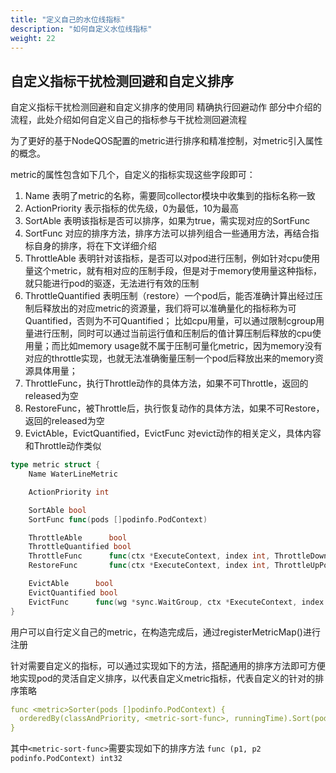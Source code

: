 ```yaml
---
title: "定义自己的水位线指标"
description: "如何自定义水位线指标"
weight: 22
---
```


## 自定义指标干扰检测回避和自定义排序
自定义指标干扰检测回避和自定义排序的使用同 精确执行回避动作 部分中介绍的流程，此处介绍如何自定义自己的指标参与干扰检测回避流程

为了更好的基于NodeQOS配置的metric进行排序和精准控制，对metric引入属性的概念。

metric的属性包含如下几个，自定义的指标实现这些字段即可：

1. Name 表明了metric的名称，需要同collector模块中收集到的指标名称一致
2. ActionPriority 表示指标的优先级，0为最低，10为最高
3. SortAble 表明该指标是否可以排序，如果为true，需实现对应的SortFunc
4. SortFunc 对应的排序方法，排序方法可以排列组合一些通用方法，再结合指标自身的排序，将在下文详细介绍
5. ThrottleAble 表明针对该指标，是否可以对pod进行压制，例如针对cpu使用量这个metric，就有相对应的压制手段，但是对于memory使用量这种指标，就只能进行pod的驱逐，无法进行有效的压制
6. ThrottleQuantified 表明压制（restore）一个pod后，能否准确计算出经过压制后释放出的对应metric的资源量，我们将可以准确量化的指标称为可Quantified，否则为不可Quantified；
   比如cpu用量，可以通过限制cgroup用量进行压制，同时可以通过当前运行值和压制后的值计算压制后释放的cpu使用量；而比如memory usage就不属于压制可量化metric，因为memory没有对应的throttle实现，也就无法准确衡量压制一个pod后释放出来的memory资源具体用量；
7. ThrottleFunc，执行Throttle动作的具体方法，如果不可Throttle，返回的released为空
8. RestoreFunc，被Throttle后，执行恢复动作的具体方法，如果不可Restore，返回的released为空
9. EvictAble，EvictQuantified，EvictFunc 对evict动作的相关定义，具体内容和Throttle动作类似

```go
type metric struct {
	Name WaterLineMetric

	ActionPriority int

	SortAble bool
	SortFunc func(pods []podinfo.PodContext)

	ThrottleAble      bool
	ThrottleQuantified bool
	ThrottleFunc      func(ctx *ExecuteContext, index int, ThrottleDownPods ThrottlePods, totalReleasedResource *ReleaseResource) (errPodKeys []string, released ReleaseResource)
	RestoreFunc       func(ctx *ExecuteContext, index int, ThrottleUpPods ThrottlePods, totalReleasedResource *ReleaseResource) (errPodKeys []string, released ReleaseResource)

	EvictAble      bool
	EvictQuantified bool
	EvictFunc      func(wg *sync.WaitGroup, ctx *ExecuteContext, index int, totalReleasedResource *ReleaseResource, EvictPods EvictPods) (errPodKeys []string, released ReleaseResource)
}
```

用户可以自行定义自己的metric，在构造完成后，通过registerMetricMap()进行注册

针对需要自定义的指标，可以通过实现如下的方法，搭配通用的排序方法即可方便地实现pod的灵活自定义排序，以代表自定义metric指标，<metric-sort-func>代表自定义的针对的排序策略
```yaml
func <metric>Sorter(pods []podinfo.PodContext) {
  orderedBy(classAndPriority, <metric-sort-func>, runningTime).Sort(pods)
}
```
其中`<metric-sort-func>`需要实现如下的排序方法
`func (p1, p2 podinfo.PodContext) int32` 